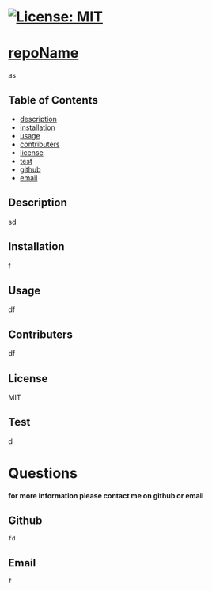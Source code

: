 
# [![License: MIT](https://img.shields.io/badge/License-MIT-yellow.svg)](https://opensource.org/licenses/MIT)
# [repoName](#repoName)
as
## Table of Contents  
* [description](#description)  
* [installation](#installation) 
* [usage](#usage)  
* [contributers](#contributers) 
* [license](#license)
* [test](#test)
* [github](#github)  
* [email](#email)  
## Description
sd
## Installation
f
## Usage
df
## Contributers
df
## License
MIT
## Test
d
# Questions
#### for more information please contact me on github or email
## Github
    fd
## Email
    f
